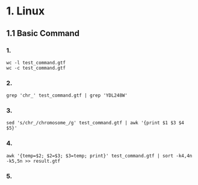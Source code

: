 # 1. Linux #
## 1.1 Basic Command ##
### 1. ###
`wc -l test_command.gtf`   
`wc -c test_command.gtf`  
### 2. ###
`grep 'chr_' test_command.gtf | grep 'YDL248W'`  
### 3. ###
`sed 's/chr_/chromosome_/g' test_command.gtf | awk '{print $1 $3 $4 $5}'`
### 4. ###
`awk '{temp=$2; $2=$3; $3=temp; print}' test_command.gtf | sort -k4,4n -k5,5n >> result.gtf`
### 5. ###
